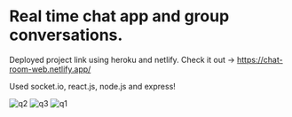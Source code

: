 # Real time chat app and group conversations.
Deployed project link using heroku and netlify.
Check it out -> https://chat-room-web.netlify.app/

Used socket.io, react.js, node.js and express!

![q2](https://user-images.githubusercontent.com/54227869/115667357-5ea69f80-a363-11eb-8099-323843567905.jpg)
![q3](https://user-images.githubusercontent.com/54227869/115667359-5fd7cc80-a363-11eb-9568-74461e55862f.jpg)
![q1](https://user-images.githubusercontent.com/54227869/115667362-6108f980-a363-11eb-87ce-74341d81d549.jpg)
